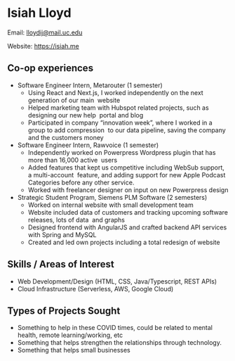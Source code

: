 # Isiah Lloyd
Email: lloydij@mail.uc.edu

Website: https://isiah.me

## Co-op experiences
* Software Engineer Intern, Metarouter (1 semester)
    * Using React and Next.js, I worked independently on the next generation of our main  website 
    * Helped marketing team with Hubspot related projects, such as designing our new help  portal and blog  
    * Participated in company “innovation week”, where I worked in a group to add compression  to our data pipeline, saving the company and the customers money
* Software Engineer Intern, Rawvoice (1 semester)
     * Independently worked on Powerpress Wordpress plugin that has more than 16,000 active  users  
     * Added features that kept us competitive including WebSub support, a multi-account  feature, and adding support for new Apple Podcast Categories before any other service.   
     * Worked with freelancer designer on input on new Powerpress design
* Strategic Student Program, Siemens PLM Software (2 semesters)
    * Worked on internal website with small development team    
    * Website included data of customers and tracking upcoming software releases, lots of data  and graphs  
    * Designed frontend with AngularJS and crafted backend API services with Spring and MySQL 
    * Created and led own projects including a total redesign of website

## Skills / Areas of Interest
* Web Development/Design (HTML, CSS, Java/Typescript, REST APIs)
* Cloud Infrastructure (Serverless, AWS, Google Cloud)

## Types of Projects Sought
* Something to help in these COVID times, could be related to mental health, remote learning/working, etc
* Something that helps strengthen the relationships through technology.
* Something that helps small businesses





